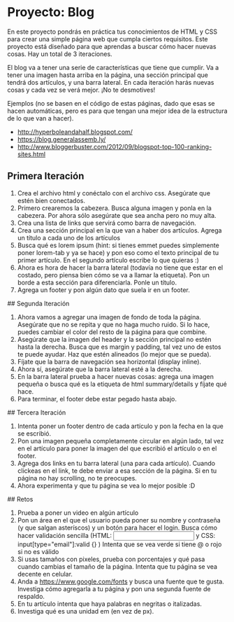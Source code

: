 # Proyecto: Blog
En este proyecto pondrás en práctica tus conocimientos de HTML y CSS para crear una simple página web que cumpla ciertos requisitos. Este proyecto está diseñado para que aprendas a buscar cómo hacer nuevas cosas. Hay un total de 3 iteraciones.

El blog va a tener una serie de características que tiene que cumplir. Va a tener una imagen hasta arriba en la página, una sección principal que tendrá dos artículos, y una barra lateral. En cada iteración harás nuevas cosas y cada vez se verá mejor. ¡No te desmotives!

Ejemplos (no se basen en el código de estas páginas, dado que esas se hacen automáticas, pero es para que tengan una mejor idea de la estructura de lo que van a hacer).
* http://hyperboleandahalf.blogspot.com/ 
* https://blog.generalassemb.ly/
* http://www.bloggerbuster.com/2012/09/blogspot-top-100-ranking-sites.html

## Primera Iteración

1. Crea el archivo html y conéctalo con el archivo css. Asegúrate que estén bien conectados.
2. Primero crearemos la cabezera. Busca alguna imagen y ponla en la cabezera. Por ahora sólo asegúrate que sea ancha pero no muy alta.
3. Crea una lista de links que servirá como barra de navegación.
4. Crea una sección principal en la que van a haber dos artículos. Agrega un título a cada uno de los artículos
5. Busca qué es lorem ipsum (hint: si tienes emmet puedes simplemente poner lorem-tab y ya se hace) y pon eso como el texto principal de tu primer artículo. En el segundo artículo escribe lo que quieras :)
6. Ahora es hora de hacer la barra lateral (todavía no tiene que estar en el costado, pero piensa bien cómo se va a llamar la etiqueta). Pon un borde a esta sección para diferenciarla. Ponle un título.
7. Agrega un footer y pon algún dato que suela ir en un footer.

## Segunda Iteración
1. Ahora vamos a agregar una imagen de fondo de toda la página. Asegúrate que no se repita y que no haga mucho ruido. Si lo hace, puedes cambiar el color del resto de la página para que combine.
2. Asegúrate que la imagen del header y la sección principal no estén hasta la derecha. Busca que es margin y padding, tal vez uno de estos te puede ayudar. Haz que estén alineados (lo mejor que se pueda).
3. Fíjate que la barra de navegación sea horizontal (display inline).
4. Ahora sí, asegúrate que la barra lateral esté a la derecha.
5. En la barra lateral prueba a hacer nuevas cosas: agrega una imagen pequeña o busca qué es la etiqueta de html summary/details y fíjate qué hace.
6. Para terminar, el footer debe estar pegado hasta abajo.

## Tercera Iteración
1. Intenta poner un footer dentro de cada artículo y pon la fecha en la que se escribió.
2. Pon una imagen pequeña completamente circular en algún lado, tal vez en el artículo para poner la imagen del que escribió el artículo o en el footer. 
3. Agrega dos links en tu barra lateral (una para cada artículo). Cuando clickeas en el link, te debe enviar a esa sección de la página. Si en tu página no hay scrolling, no te preocupes.
4. Ahora experimenta y que tu página se vea lo mejor posible :D


## Retos
1. Prueba a poner un video en algún artículo
2. Pon un área en el que el usuario pueda poner su nombre y contraseña (y que salgan asteríscos) y un botón para hacer el login. Busca cómo hacer validación sencilla (HTML: <input type="email" required> y CSS: input[type="email"]:valid {} ) Intenta que se vea verde si tiene @ o rojo si no es válido
3. Si usas tamaños con pixeles, prueba con porcentajes y qué pasa cuando cambias el tamaño de la página. Intenta que tu página se vea decente en celular.
4. Anda a https://www.google.com/fonts y busca una fuente que te gusta. Investiga cómo agregarla a tu página y pon una segunda fuente de respaldo.
5. En tu artículo intenta que haya palabras en negritas o italizadas.
6. Investiga qué es una unidad em (en vez de px). 
